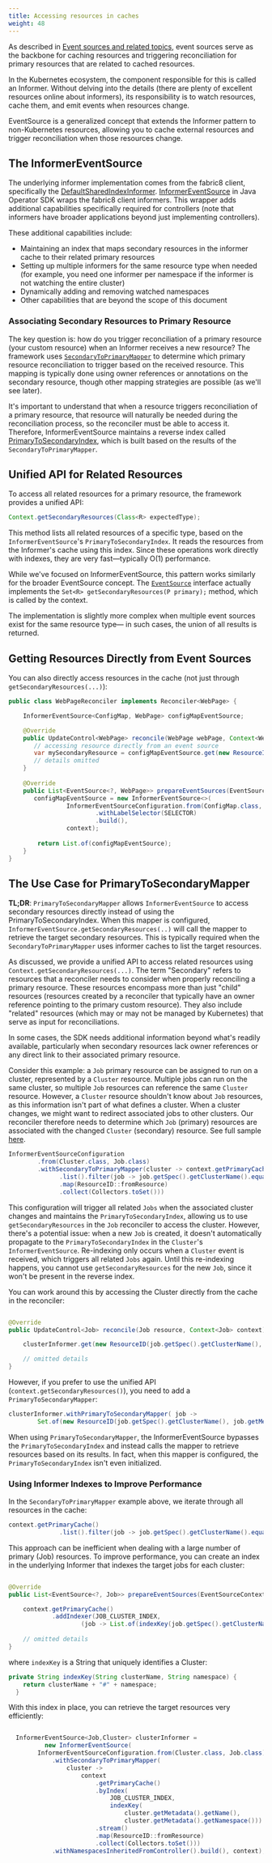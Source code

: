 ```yaml
---
title: Accessing resources in caches
weight: 48
---
```


As described in [Event sources and related topics](eventing.md), event sources serve as the backbone
for caching resources and triggering reconciliation for primary resources that are related
to cached resources.

In the Kubernetes ecosystem, the component responsible for this is called an Informer. Without delving into
the details (there are plenty of excellent resources online about informers), its responsibility
is to watch resources, cache them, and emit events when resources change.

EventSource is a generalized concept that extends the Informer pattern to non-Kubernetes resources,
allowing you to cache external resources and trigger reconciliation when those resources change.

## The InformerEventSource

The underlying informer implementation comes from the fabric8 client, specifically the [DefaultSharedIndexInformer](https://github.com/fabric8io/kubernetes-client/blob/main/kubernetes-client/src/main/java/io/fabric8/kubernetes/client/informers/impl/DefaultSharedIndexInformer.java).
[InformerEventSource](https://github.com/operator-framework/java-operator-sdk/blob/main/operator-framework-core/src/main/java/io/javaoperatorsdk/operator/processing/event/source/informer/InformerEventSource.java)
in Java Operator SDK wraps the fabric8 client informers.
This wrapper adds additional capabilities specifically required for controllers
(note that informers have broader applications beyond just implementing controllers).

These additional capabilities include:
- Maintaining an index that maps secondary resources in the informer cache to their related primary resources
- Setting up multiple informers for the same resource type when needed (for example, you need one informer per namespace if the informer is not watching the entire cluster)
- Dynamically adding and removing watched namespaces
- Other capabilities that are beyond the scope of this document

### Associating Secondary Resources to Primary Resource

The key question is: how do you trigger reconciliation of a primary resource (your custom resource)
when an Informer receives a new resource?
The framework uses [`SecondaryToPrimaryMapper`](https://github.com/operator-framework/java-operator-sdk/blob/main/operator-framework-core/src/main/java/io/javaoperatorsdk/operator/processing/event/source/SecondaryToPrimaryMapper.java)
to determine which primary resource reconciliation to trigger based on the received resource.
This mapping is typically done using owner references or annotations on the secondary resource,
though other mapping strategies are possible (as we'll see later).

It's important to understand that when a resource triggers reconciliation of a primary resource,
that resource will naturally be needed during the reconciliation process, so the reconciler must be able to access it.
Therefore, InformerEventSource maintains a reverse index called [PrimaryToSecondaryIndex](https://github.com/operator-framework/java-operator-sdk/blob/main/operator-framework-core/src/main/java/io/javaoperatorsdk/operator/processing/event/source/informer/DefaultPrimaryToSecondaryIndex.java),
which is built based on the results of the `SecondaryToPrimaryMapper`. 

## Unified API for Related Resources

To access all related resources for a primary resource, the framework provides a unified API:

```java
Context.getSecondaryResources(Class<R> expectedType);
```

This method lists all related resources of a specific type, based on the `InformerEventSource`'s `PrimaryToSecondaryIndex`.
It reads the resources from the Informer's cache using this index. Since these operations work
directly with indexes, they are very fast—typically O(1) performance.

While we've focused on InformerEventSource, this pattern works similarly for the broader EventSource concept.
The [`EventSource`](https://github.com/operator-framework/java-operator-sdk/blob/main/operator-framework-core/src/main/java/io/javaoperatorsdk/operator/processing/event/source/EventSource.java#L93)
interface actually implements the `Set<R> getSecondaryResources(P primary);` method, which is called by the context.

The implementation is slightly more complex when multiple event sources exist for the same resource type—
in such cases, the union of all results is returned.

## Getting Resources Directly from Event Sources

You can also directly access resources in the cache (not just through `getSecondaryResources(...)`):

```java
public class WebPageReconciler implements Reconciler<WebPage> {

    InformerEventSource<ConfigMap, WebPage> configMapEventSource;

    @Override
    public UpdateControl<WebPage> reconcile(WebPage webPage, Context<WebPage> context) {
       // accessing resource directly from an event source 
       var mySecondaryResource = configMapEventSource.get(new ResourceID("name","namespace"));
       // details omitted
    }
    
    @Override
    public List<EventSource<?, WebPage>> prepareEventSources(EventSourceContext<WebPage> context) {
       configMapEventSource = new InformerEventSource<>(
                InformerEventSourceConfiguration.from(ConfigMap.class, WebPage.class)
                        .withLabelSelector(SELECTOR)
                        .build(),
                context);
        
        return List.of(configMapEventSource);
    }
}
```

## The Use Case for PrimaryToSecondaryMapper

**TL;DR**: `PrimaryToSecondaryMapper` allows `InformerEventSource` to access secondary resources directly
instead of using the PrimaryToSecondaryIndex. When this mapper is configured, `InformerEventSource.getSecondaryResources(..)`
will call the mapper to retrieve the target secondary resources. This is typically required when the `SecondaryToPrimaryMapper`
uses informer caches to list the target resources.

As discussed, we provide a unified API to access related resources using `Context.getSecondaryResources(...)`.
The term "Secondary" refers to resources that a reconciler needs to consider when properly reconciling a primary
resource. These resources encompass more than just "child" resources (resources created by a reconciler that
typically have an owner reference pointing to the primary custom resource). They also include
"related" resources (which may or may not be managed by Kubernetes) that serve as input for reconciliations.

In some cases, the SDK needs additional information beyond what's readily available, particularly when
secondary resources lack owner references or any direct link to their associated primary resource.

Consider this example: a `Job` primary resource can be assigned to run on a cluster, represented by a
`Cluster` resource.
Multiple jobs can run on the same cluster, so multiple `Job` resources can reference the same `Cluster` resource. However,
a `Cluster` resource shouldn't know about `Job` resources, as this information isn't part of what defines a cluster.
When a cluster changes, we might want to redirect associated jobs to other clusters. Our reconciler
therefore needs to determine which `Job` (primary) resources are associated with the changed `Cluster` (secondary)
resource.
See full
sample [here](https://github.com/operator-framework/java-operator-sdk/blob/main/operator-framework/src/test/java/io/javaoperatorsdk/operator/baseapi/primarytosecondary).

```java
InformerEventSourceConfiguration
        .from(Cluster.class, Job.class)
        .withSecondaryToPrimaryMapper(cluster -> context.getPrimaryCache()
              .list().filter(job -> job.getSpec().getClusterName().equals(cluster.getMetadata().getName()))
              .map(ResourceID::fromResource)
              .collect(Collectors.toSet()))
```

This configuration will trigger all related `Jobs` when the associated cluster changes and maintains the `PrimaryToSecondaryIndex`,
allowing us to use `getSecondaryResources` in the `Job` reconciler to access the cluster.
However, there's a potential issue: when a new `Job` is created, it doesn't automatically propagate
to the `PrimaryToSecondaryIndex` in the `Cluster`'s `InformerEventSource`. Re-indexing only occurs
when a `Cluster` event is received, which triggers all related `Jobs` again.
Until this re-indexing happens, you cannot use `getSecondaryResources` for the new `Job`, since it
won't be present in the reverse index.

You can work around this by accessing the Cluster directly from the cache in the reconciler:

```java 

@Override
public UpdateControl<Job> reconcile(Job resource, Context<Job> context) {

    clusterInformer.get(new ResourceID(job.getSpec().getClusterName(), job.getMetadata().getNamespace()));

    // omitted details
}
```

However, if you prefer to use the unified API (`context.getSecondaryResources()`), you need to add
a `PrimaryToSecondaryMapper`:

```java
clusterInformer.withPrimaryToSecondaryMapper( job -> 
        Set.of(new ResourceID(job.getSpec().getClusterName(), job.getMetadata().getNamespace())));
```

When using `PrimaryToSecondaryMapper`, the InformerEventSource bypasses the `PrimaryToSecondaryIndex`
and instead calls the mapper to retrieve resources based on its results.
In fact, when this mapper is configured, the `PrimaryToSecondaryIndex` isn't even initialized.

### Using Informer Indexes to Improve Performance

In the `SecondaryToPrimaryMapper` example above, we iterate through all resources in the cache:

```java
context.getPrimaryCache()
              .list().filter(job -> job.getSpec().getClusterName().equals(cluster.getMetadata().getName()))
```

This approach can be inefficient when dealing with a large number of primary (Job) resources. To improve performance,
you can create an index in the underlying Informer that indexes the target jobs for each cluster: 

```java

@Override
public List<EventSource<?, Job>> prepareEventSources(EventSourceContext<Job> context) {

    context.getPrimaryCache()
            .addIndexer(JOB_CLUSTER_INDEX,
                    (job -> List.of(indexKey(job.getSpec().getClusterName(), job.getMetadata().getNamespace()))));
    
    // omitted details
}
```

where `indexKey` is a String that uniquely identifies a Cluster:

```java
private String indexKey(String clusterName, String namespace) {
    return clusterName + "#" + namespace;
  }
```

With this index in place, you can retrieve the target resources very efficiently:

```java

  InformerEventSource<Job,Cluster> clusterInformer =
          new InformerEventSource(
        InformerEventSourceConfiguration.from(Cluster.class, Job.class)
            .withSecondaryToPrimaryMapper(
                cluster ->
                    context
                        .getPrimaryCache()
                        .byIndex(
                            JOB_CLUSTER_INDEX,
                            indexKey(
                                cluster.getMetadata().getName(),
                                cluster.getMetadata().getNamespace()))
                        .stream()
                        .map(ResourceID::fromResource)
                        .collect(Collectors.toSet()))
            .withNamespacesInheritedFromController().build(), context);
```